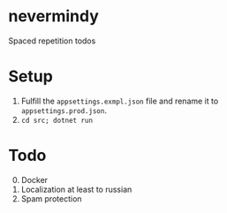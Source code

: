 # nevermindy
Spaced repetition todos 

# Setup

1. Fulfill the `appsettings.exmpl.json` file and rename it to `appsettings.prod.json`.
2. `cd src; dotnet run`

# Todo

0. Docker
1. Localization at least to russian
2. Spam protection
